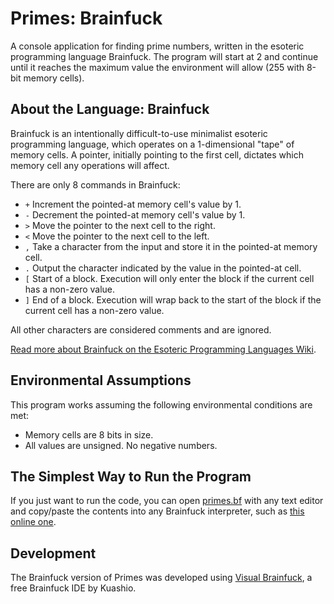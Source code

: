 # Primes: Brainfuck

A console application for finding prime numbers, written in the esoteric programming language Brainfuck. The program will start at 2 and continue until it reaches the maximum value the environment will allow (255 with 8-bit memory cells).

## About the Language: Brainfuck
Brainfuck is an intentionally difficult-to-use minimalist esoteric programming language, which operates on a 1-dimensional "tape" of memory cells. A pointer, initially pointing to the first cell, dictates which memory cell any operations will affect.

There are only 8 commands in Brainfuck:
- `+` Increment the pointed-at memory cell's value by 1.
- `-` Decrement the pointed-at memory cell's value by 1.
- `>` Move the pointer to the next cell to the right.
- `<` Move the pointer to the next cell to the left.
- `,` Take a character from the input and store it in the pointed-at memory cell.
- `.` Output the character indicated by the value in the pointed-at cell.
- `[` Start of a block. Execution will only enter the block if the current cell has a non-zero value.
- `]` End of a block. Execution will wrap back to the start of the block if the current cell has a non-zero value.

All other characters are considered comments and are ignored.

[Read more about Brainfuck on the Esoteric Programming Languages Wiki](https://esolangs.org/wiki/Brainfuck).

## Environmental Assumptions
This program works assuming the following environmental conditions are met:
- Memory cells are 8 bits in size.
- All values are unsigned. No negative numbers.

## The Simplest Way to Run the Program
If you just want to run the code, you can open [primes.bf](./primes.bf) with any text editor and copy/paste the contents into any Brainfuck interpreter, such as [this online one](https://copy.sh/brainfuck/).

## Development
The Brainfuck version of Primes was developed using [Visual Brainfuck](http://kuashio.blogspot.co.uk/2011/08/visual-brainfuck.html), a free Brainfuck IDE by Kuashio.
